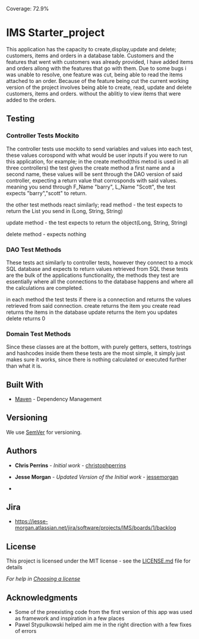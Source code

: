 Coverage: 72.9%
# IMS Starter_project

This application has the capacity to create,display,update and delete; customers, items and orders in a database table.
Customers and the features that went with customers was already provided, I have added items and orders allong with the features that go with them.
Due to some bugs i was unable to resolve, one feature was cut, being able to read the items attached to an order.
Because of the feature being cut the current working version of the project involves being able to create, read, update and delete customers, items and orders. without the ablitiy to view items that were added to the orders.

## Testing


### Controller Tests Mockito

The controller tests use mockito to send variables and values into each test, these values corospond with what would be user inputs if you were to run this application, for example;
in the create method(this metod is used in all three controllers) the test gives the create method a first name and a second name, these values will be sent through the DAO version of said controller, expecting a return value that corrosponds with said values. meaning you send through F_Name "barry", L_Name "Scott", the test expects "barry","scott" to return.

the other test methods react similarly;
read method - the test expects to return the List you send in (Long, String, String)

update method - the test expects to return the object(Long, String, String) 

delete method - expects nothing

### DAO Test Methods
These tests act similarly to controller tests, however they connect to a mock SQL database and expects to return values retrieved from SQL
these tests are the bulk of the applications functionality,
the methods they test are essentially where all the connections to the database happens and where all the calculations are completed.

in each method the test tests if there is a connection and returns the values retrieved from said connection.
create returns the item you create
read returns the items in the database
update returns the item you updates
delete returns 0

### Domain Test Methods
Since these classes are at the bottom, with purely getters, setters, tostrings and hashcodes inside them these tests are the most simple, it simply just makes sure it works, since there is nothing calculated or executed further than what it is. 

## Built With

* [Maven](https://maven.apache.org/) - Dependency Management

## Versioning

We use [SemVer](http://semver.org/) for versioning.

## Authors

* **Chris Perrins** - *Initial work* - [christophperrins](https://github.com/christophperrins)

* **Jesse Morgan** - *Updated Version of the Initial work* - [jessemorgan](https://github.com/JMorgan-git/IMS-Project) 
* 
## Jira

* https://jesse-morgan.atlassian.net/jira/software/projects/IMS/boards/1/backlog

## License

This project is licensed under the MIT license - see the [LICENSE.md](LICENSE.md) file for details 

*For help in [Choosing a license](https://choosealicense.com/)*

## Acknowledgments

* Some of the preexisting code from the first version of this app was used as framework and inspiration in a few places
* Pawel Stypulkowski helped aim me in the right direction with a few fixes of errors
